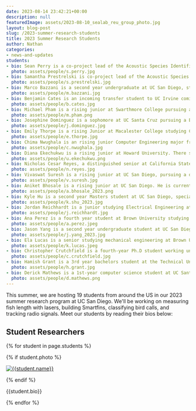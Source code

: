 ```yaml
---
date: 2023-08-14 23:42:21+00:00
description: null
featuredImage: assets/2023-08-10_sealab_reu_group_photo.jpg
layout: blog-post
slug: /2023-summer-research-students
title: 2023 Summer Research Students
author: Nathan
categories:
- news-and-updates
students:
- bio: Sean Perry is a co-project lead of the Acoustic Species Identification team and a 4th year Math-Computer Science undergraduate student with a minor in Data Science. He has been on the team since freshmen year working on a audio labeling platform called Pyrenote and, primarily this summer, working on a machine learning pipeline to automatically label species in the Peruvian Amazon. Sean is currently working on handling the domain shift between publicly available, automated labeled data with birds in the foreground and human labeled soundscapes with birds in the background. Outside of that, Sean enjoys watching videos, occasionally gaming, and spending time with friends and family.
  photo: assets/people/s.perry.jpg
- bio: Samantha Prestrelski is co-project lead of the Acoustic Species Identification team and a junior at UC San Diego majoring in Math-Computer Science. She has previously worked on the team’s Python Package, PyHa, which converts “weak” clip-level labels to “strong” intraclip labels. Over the summer, she is working to compare methods of pre-processing non-uniform audio data to improve machine learning classification. In her free time, she enjoys listening to music and podcasts, exploring buildings, and Tetris.
  photo: assets/people/s.prestrelski.jpg
- bio: Marco Bazzani is a second year undergraduate at UC San Diego, studying electrical engineering with a depth in machine learning and controls. He has been on the team since September 2022 helping to improve model generalization. This summer he has worked on building reliable training pipelines, data augmentation for reducing domain shift, pseudolabeling, and hyperparameter sweeps. In his free time, he enjoys reading, listening to podcasts, and playing Dungeons and Dragons.
  photo: assets/people/m.bazzani.jpg
- bio: Benjamin Cates is an incoming transfer student to UC Irvine coming from a community college in Central California. He is a junior majoring in Computer Science with an interest in software engineering. This summer, he is working on the Acoustic Species Identification team at E4E to develop a machine learning classifier for bird calls. On the project, Benjamin is working on developing different pipelines to improve machine learning model performance such as methods for chunking audio, pseudo-labeling, and utilizing cloud compute resources. Outside a life of STEM, he likes cooking, going on walks in nature, and has recently enjoyed the opportunity to go the the beach.
  photo: assets/people/b.cates.jpg
- bio: Michael Pham is a rising junior at Swarthmore College pursuing a Bachelor’s of Arts in math and econ. He’s interested in the intersection between Machine Learning and environmental/developmental economics. This summer, he’s working on improving machine learning models for the Mangrove Monitoring project. In his free time, he enjoys hooping, going on jogs, learning new languages such as Spanish and French, and spawning into dangerous locations.
  photo: assets/people/m.pham.png
- bio: Josephine Dominguez is a sophomore at UC Santa Cruz pursuing a B.S. in Electrical Engineering with a specialization in hardware design. During the summer, she is working mainly on Smartfin and helped develop the Smartfin 3.0 PCB in Altium. Additionally, she helps with underwater data collection on FishSense and assists Radio Telemetry Tracking. She hopes to pursue a career in microelectronics and RF design. Beyond engineering, you may find her climbing, playing music, in the ocean, fencing, extremely lost in nature, running around really fast, and on spontaneous walks to unknown locations.
  photo: assets/people/j.dominguez.jpg
- bio: Emily Thorpe is a rising Junior at Macalester College studying Computer Science and Sociology. She is interested in embedded systems, robotics, and rocketry. During the summer, she is working with the Smartfin project, developing firmware for an upgraded embedded system. As part of this project, she is working on porting over software, programming sensors, and integrating them to allow for surf-zone data collection. In her free time, Emily enjoys watching the ocean, reading, travel, and cooking.
  photo: assets/people/e.thorpe.jpg
- bio: Chima Nwughala is an rising junior Computer Engineering major from Howard University. During the summer, he is working on a hardware security framework called AKER. He has been learning the different parts of the AKER access control system including, information flow tracking, tracing, and security properties. By the end, he should extend the AKER framework from only System-on-a-Chips(SoCs) to Network-on-a-Chips(NoCs). Chima enjoys exploring, learning new things, and playing with devices.
  photo: assets/people/c.nwughala.jpg
- bio: Diana Ekechukwu is a rising junior at Howard University. There she is majoring in Computer Science and minoring in Mathematics. This summer she worked on the Junkyard Computing project, researching carbon emissions as a reference for the repurposing of smartphones. This involved creating an interacting program to calculate carbon intensity for a given device. In her free time, Diana enjoys exploring new places, spending time with friends and family, working out, and playing volleyball.
  photo: assets/people/u.ekechukwu.png
- bio: Nicholas Cesar Reyes, a distinguished senior at California State Polytechnic University, Pomona, is diligently pursuing a degree in Electrical Engineering. His remarkable passion and unwavering dedication shine as an essential member of the esteemed Radio Collar Tracker team, where he contributes his knowledge to designing and enhancing the communication system for the radio tower infrastructure. Nicholas excels in crafting ingenious hardware solutions and robust software, ensuring the seamless and secure transfer of ever-important data packets. Beyond his academic pursuits, he finds solace in maintaining his fitness, engaging in spirited polo matches alongside his trusted companion, Harold the horse, and savoring leisurely, contemplative walks along the tranquil coastline of La Jolla.
  photo: assets/people/n.reyes.jpg
- bio: Vivaswat Suresh is a rising junior at UC San Diego, pursuing a degree in Computer Science. He has an interest in underwater computer vision and data science, which he pursues by working on FishSense. He works on various computer vision and software engineering aspects of the project. In his spare time, he likes watching movies and reading science fiction.
  photo: assets/people/v.suresh.jpg
- bio: Aniket Bhosale is a rising junior at UC San Diego. He is currently majoring in Electrical Engineering with the intention of completing the Machine Learning and Controls depth and is minoring in Data Science. He is currently working on the radio tower system for the Radio Collar Tracking project. As part of his role on the Radio Collar project, Aniket works on developing, debugging, and testing the electronics for the tower systems. During his free time, Aniket enjoys watching movies and shows, playing basketball, listening to music, and hanging out with friends.
  photo: assets/people/a.bhosale_2023.png
- bio: Kyle Hu is a second year Masters student at UC San Diego, specializing in Intelligent Systems, Robotics and Control. He has worked with the Fishsense team during the previous academic year, primarily focusing on modeling resolution of depth cameras and developing a new laser-based rangefinder to determine fish length. This summer, he has mostly been working to get several of these systems deployed to Florida for field testing. Outside of academic pursuits, he enjoys playing fighting games, listening to music, reading, and cooking.
  photo: assets/people/k.shu_2023.jpg
- bio: Jordan Reichhardt is a junior studying Electrical Engineering at California Polytechnic State University - San Luis Obispo. This summer, she is working with the Smartfin hardware team to create and develop the third version of the Smartfin through electrical systems design, printed circuit board construction, and electrical testing. Jordan is focusing her studies in electrical engineering on environmentalism, particularly in the field of renewable energies. In her free time, she enjoys frolicking through the mountains with her friends, searching for sharks and fishies in the ocean, and striving to be Chicken Joe in the waves. 
  photo: assets/people/j.reichhardt.jpg
- bio: Ana Perez is a fourth year student at Brown University studying Electrical Engineering. This summer she was a part of the FishSense team, focusing on the optical problems that arise with underwater photography, and its effects on estimated fish length measurements. She works on researching and modeling flat-port camera dynamics, developing a Matlab model of refracted light rays underwater. In her free time, Ana enjoys dancing, cooking, and drinking lots of coffee.
  photo: assets/people/a.perez.jpeg
- bio: Jason Yang is a second year undergraduate student at UC San Diego, majoring in Computer Science with a minor in Economics. As a project lead for the Mangrove Monitoring project, he has spent the summer creating and deploying a website for an image classification tool that can classify drone and satellite imagery. Through the use of machine learning models, the website displays a map so researchers can see where Mangroves exist and don’t exist based on the imagery they uploaded. He also spent time working on a vision transformer to aid in these machine-learning efforts. Outside of the project, he enjoys playing tennis, exploring both cities and nature, and discovering new music.
  photo: assets/people/j.yang_2023.jpg
- bio: Ela Lucas is a senior studying mechanical engineering at Brown University. This summer she worked on the Radio Collar tracking project where she designed electronics housings and a PCB. She also worked on manufacturing a fin for the Smartfin project. Her other research interests include robotics and theoretical fluid mechanics. Outside of work you can find her playing beach volleyball or bouldering!
  photo: assets/people/k.lucas.jpeg
- bio: Christopher Crutchfield is a fourth-year Ph.D student working under Professor Curt Schurgers and Professor Ryan Kastner.  His Masters was in Intelligent Systems, Robotics, and Control.  He is now putting that background to work by developing sensors for understanding the health of our oceans by developing underwater depth cameras with FishSense, a project which he leads.  Through the use of these cameras, he hopes to be able to help scientists monitor the biodiversity of our oceans and the health of the underwater ecosystem.  When not working to help protect our environment, he enjoys a quiet day at home, with his wife and three cats.
  photo: assets/people/c.crutchfield.jpg
- bio: Hamish Grant is a 3rd year bachelors student at the Technical University of Munich studying electrical and computer engineering, with an interest in signal processing, biomedical engineering and remote sensing. This summer he has been working with the FishSense team, where he has been researching various image processing and computer vision techniques to detect lasers in underwater images. He has been working on developing an algorithm in Python, that makes use of edge detection, interest point detection and various other techniques to reliably determine a lasers position in an image with the goal of estimating the length of fish. In his spare time, you will find him venturing into the mountains with his friends, documenting his adventures with his camera or playing guitar.
  photo: assets/people/h.grant.jpg
- bio: Derick Mathews is a 1st-year computer science student at UC Santa Cruz with a minor in Computer Engineering. This summer he is working on a project with the Scripps Institute of Oceanography to develop a location system for a swarm of underwater robots. The team hopes to study ocean currents and the creatures they transport, including plankton. He's always had passion for robotics and loves building rockets and drones in his free time. He also loves mountain biking with friends and playing guitar.
  photo: assets/people/d.mathews.png
---
```


This summer, we are hosting 19 students from around the US in our 2023 summer research program at UC San Diego.  We'll be working on measuring fish length with lasers, building Smartfins, classifying bird calls, and tracking radio signals.  Meet our students by reading their bios below:

## Student Researchers
{% for student in page.students %}
<div class="floatclearfix">
    {% if student.photo %}
    <p style="display: float; justify-content: center;"><a href="{{ student.photo | absolute_url }}"><img alt="{{student.name}}" class="{{student.align}}" src="{{student.photo | resize: '180x240'}}"></a></p>{% endif %}
    <p>{{student.bio}}</p>
</div>
{% endfor %}